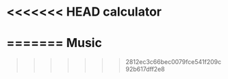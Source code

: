 <<<<<<< HEAD
calculator
==========
=======
Music
=====
>>>>>>> 2812ec3c66bec0079fce541f209c92b617dff2e8
